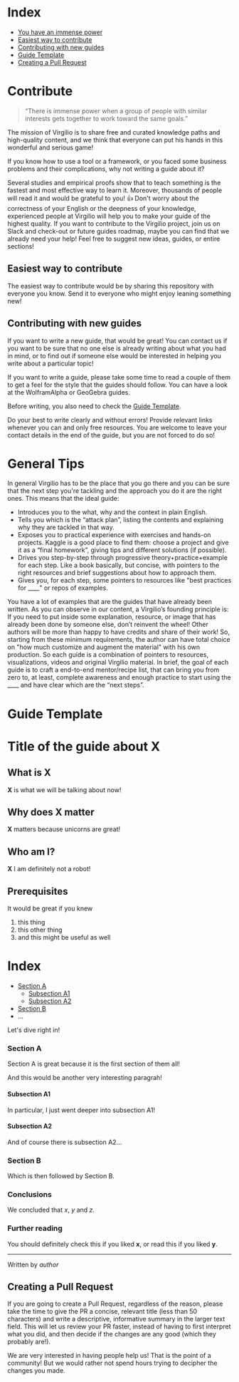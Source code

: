 # Index
 - [You have an immense power](#Contribute)
 - [Easiest way to contribute](#Easiest-way-to-contribute)
 - [Contributing with new guides](#Contributing-with-new-guides)
 - [Guide Template](#Guide-Template)
 - [Creating a Pull Request](#Creating-a-Pull-Request)

 
# Contribute

> “There is immense power when a group of people with similar interests gets together to work toward the same goals.” 

The mission of Virgilio is to share free and curated knowledge paths and high-quality content, and we think that everyone can put his hands in this wonderful and serious game!

If you know how to use a tool or a framework, or you faced some business problems and their complications, why not writing a guide about it?
 
Several studies and empirical proofs show that to teach something is the fastest and most effective way to learn it.
Moreover, thousands of people will read it and would be grateful to you! 👍 
Don't worry about the correctness of your English or the deepness of your knowledge, experienced people at Virgilio will help you to make your guide of the highest quality.
If you want to contribute to the Virgilio project, join us on Slack and check-out or future guides roadmap, maybe you can find that we already need your help!
Feel free to suggest new ideas, guides, or entire sections! 


## Easiest way to contribute
The easiest way to contribute would be by sharing this repository with everyone you know. Send it to everyone who might enjoy leaning something new!

## Contributing with new guides
If you want to write a new guide, that would be great! You can contact us if you want to be sure that no one else is already writing about what you had in mind, or to find out if someone else would be interested in helping you write about a particular topic!

If you want to write a guide, please take some time to read a couple of them to get a feel for the style that the guides should follow. You can have a look at the WolframAlpha or GeoGebra guides.

Before writing, you also need to check the [Guide Template](#Guide-Template).

Do your best to write clearly and without errors! Provide relevant links whenever you can and only free resources. You are welcome to leave your contact details in the end of the guide, but you are not forced to do so!

# General Tips
In general Virgilio has to be the place that you go there and you can be sure that the next step you're tackling and the approach you do it are the right ones. This means that the ideal guide:
- Introduces you to the what, why and the context in plain English.
- Tells you which is the “attack plan”, listing the contents and explaining why they are tackled in that way.
- Exposes you to practical experience with exercises and hands-on projects. Kaggle is a good place to find them: choose a project and give it as a “final homework”, giving tips and different solutions (if possible).
- Drives you step-by-step through progressive theory+practice+example for each step. Like a book basically, but concise, with pointers to the right resources and brief suggestions about how to approach them.
- Gives you, for each step, some pointers to resources like "best practices for ____" or repos of examples.

You have a lot of examples that are the guides that have already been written.
As you can observe in our content, a Virgilio’s founding principle is: 
If you need to put inside some explanation, resource, or image that has already been done by someone else, don’t reinvent the wheel! 
Other authors will be more than happy to have credits and share of their work!
So, starting from these minimum requirements, the author can have total choice on "how much customize and augment the material" with his own production.
So each guide is a combination of pointers to resources, visualizations, videos and original Virgilio material.
In brief, the goal of each guide is to craft a end-to-end mentor/recipe list, that can bring you from zero to, at least, complete awareness and enough practice to start using the ____ and have clear which are the “next steps”.



# Guide Template

# Title of the guide about X

## What is X
**X** is what we will be talking about now!

## Why does X matter 
**X** matters because unicorns are great!

## Who am I?
**X** I am definitely not a robot!

## Prerequisites
It would be great if you knew
  1. this thing
  2. this other thing
  3. and this might be useful as well

# Index
 - [Section A](#section-a)
   - [Subsection A1](#subsection-a1)
   - [Subsection A2](#subsection-a2)
 - [Section B](#section-b)
 - ...
 
Let's dive right in!
 
### Section A
Section A is great because it is the first section of them all!

And this would be another very interesting paragrah!
 
#### Subsection A1
In particular, I just went deeper into subsection A1!

#### Subsection A2
And of course there is subsection A2...

### Section B
Which is then followed by Section B.

### Conclusions
We concluded that _x_, _y_ and _z_.

### Further reading
You should definitely check this if you liked **x**, or read this if you liked **y**.

----
Written by _author_


## Creating a Pull Request
If you are going to create a Pull Request, regardless of the reason, please take the time to give the PR a concise, relevant title (less than 50 characters) and write a descriptive, informative summary in the larger text field. This will let us review your PR faster, instead of having to first interpret what you did, and then decide if the changes are any good (which they probably are!).

We are very interested in having people help us! That is the point of a community! But we would rather not spend hours trying to decipher the changes you made.
